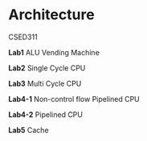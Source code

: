 # Architecture
CSED311

**Lab1**
ALU
Vending Machine

**Lab2**
Single Cycle CPU

**Lab3**
Multi Cycle CPU

**Lab4-1**
Non-control flow Pipelined CPU

**Lab4-2**
Pipelined CPU

**Lab5**
Cache
